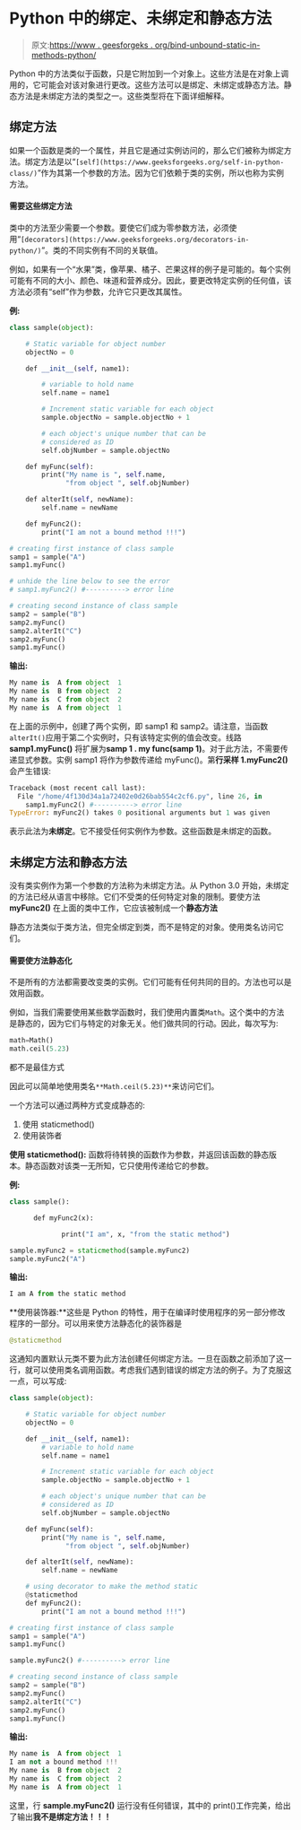 # Python 中的绑定、未绑定和静态方法

> 原文:[https://www . geesforgeks . org/bind-unbound-static-in-methods-python/](https://www.geeksforgeeks.org/bound-unbound-and-static-methods-in-python/)

Python 中的方法类似于函数，只是它附加到一个对象上。这些方法是在对象上调用的，它可能会对该对象进行更改。这些方法可以是绑定、未绑定或静态方法。静态方法是未绑定方法的类型之一。这些类型将在下面详细解释。

## 绑定方法

如果一个函数是类的一个属性，并且它是通过实例访问的，那么它们被称为绑定方法。绑定方法是以“`[self](https://www.geeksforgeeks.org/self-in-python-class/)`”作为其第一个参数的方法。因为它们依赖于类的实例，所以也称为实例方法。

#### 需要这些绑定方法

类中的方法至少需要一个参数。要使它们成为零参数方法，必须使用“`[decorators](https://www.geeksforgeeks.org/decorators-in-python/)`”。类的不同实例有不同的关联值。

例如，如果有一个“水果”类，像苹果、橘子、芒果这样的例子是可能的。每个实例可能有不同的大小、颜色、味道和营养成分。因此，要更改特定实例的任何值，该方法必须有“self”作为参数，允许它只更改其属性。

**例:**

```py
class sample(object):

    # Static variable for object number
    objectNo = 0

    def __init__(self, name1):

        # variable to hold name
        self.name = name1

        # Increment static variable for each object
        sample.objectNo = sample.objectNo + 1

        # each object's unique number that can be
        # considered as ID
        self.objNumber = sample.objectNo

    def myFunc(self):
        print("My name is ", self.name, 
              "from object ", self.objNumber)

    def alterIt(self, newName):
        self.name = newName

    def myFunc2():
        print("I am not a bound method !!!")

# creating first instance of class sample        
samp1 = sample("A")
samp1.myFunc()

# unhide the line below to see the error
# samp1.myFunc2() #----------> error line

# creating second instance of class sample    
samp2 = sample("B")
samp2.myFunc()
samp2.alterIt("C")
samp2.myFunc()
samp1.myFunc()
```

**输出:**

```py
My name is  A from object  1
My name is  B from object  2
My name is  C from object  2
My name is  A from object  1

```

在上面的示例中，创建了两个实例，即 samp1 和 samp2。请注意，当函数 `alterIt()`应用于第二个实例时，只有该特定实例的值会改变。线路 **samp1.myFunc()** 将扩展为**samp 1 . my func(samp 1)**。对于此方法，不需要传递显式参数。实例 samp1 将作为参数传递给 myFunc()。第**行采样 1.myFunc2()** 会产生错误:

```py
Traceback (most recent call last):
  File "/home/4f130d34a1a72402e0d26bab554c2cf6.py", line 26, in 
    samp1.myFunc2() #----------> error line
TypeError: myFunc2() takes 0 positional arguments but 1 was given

```

表示此法为**未绑定**。它不接受任何实例作为参数。这些函数是未绑定的函数。

## 未绑定方法和静态方法

没有类实例作为第一个参数的方法称为未绑定方法。从 Python 3.0 开始，未绑定的方法已经从语言中移除。它们不受类的任何特定对象的限制。要使方法 **myFunc2()** 在上面的类中工作，它应该被制成一个**静态方法**

静态方法类似于类方法，但完全绑定到类，而不是特定的对象。使用类名访问它们。

#### 需要使方法静态化

不是所有的方法都需要改变类的实例。它们可能有任何共同的目的。方法也可以是效用函数。

例如，当我们需要使用某些数学函数时，我们使用内置类`Math`。这个类中的方法是静态的，因为它们与特定的对象无关。他们做共同的行动。因此，每次写为:

```py
math=Math()
math.ceil(5.23)
```

都不是最佳方式

因此可以简单地使用类名`**Math.ceil(5.23)**`来访问它们。

一个方法可以通过两种方式变成静态的:

1.  使用 staticmethod()
2.  使用装饰者

**使用 staticmethod():** 函数将待转换的函数作为参数，并返回该函数的静态版本。静态函数对该类一无所知，它只使用传递给它的参数。

**例:**

```py
class sample():

      def myFunc2(x):

             print("I am", x, "from the static method")

sample.myFunc2 = staticmethod(sample.myFunc2)
sample.myFunc2("A")
```

**输出:**

```py
I am A from the static method

```

**使用装饰器:**这些是 Python 的特性，用于在编译时使用程序的另一部分修改程序的一部分。可以用来使方法静态化的装饰器是

```py
@staticmethod
```

这通知内置默认元类不要为此方法创建任何绑定方法。一旦在函数之前添加了这一行，就可以使用类名调用函数。考虑我们遇到错误的绑定方法的例子。为了克服这一点，可以写成:

```py
class sample(object):

    # Static variable for object number
    objectNo = 0

    def __init__(self, name1):
        # variable to hold name
        self.name = name1

        # Increment static variable for each object
        sample.objectNo = sample.objectNo + 1

        # each object's unique number that can be
        # considered as ID
        self.objNumber = sample.objectNo

    def myFunc(self):
        print("My name is ", self.name, 
              "from object ", self.objNumber)

    def alterIt(self, newName):
        self.name = newName

    # using decorator to make the method static
    @staticmethod
    def myFunc2():
        print("I am not a bound method !!!")

# creating first instance of class sample        
samp1 = sample("A")
samp1.myFunc()

sample.myFunc2() #----------> error line

# creating second instance of class sample    
samp2 = sample("B")
samp2.myFunc()
samp2.alterIt("C")
samp2.myFunc()
samp1.myFunc()
```

**输出:**

```py
My name is  A from object  1
I am not a bound method !!!
My name is  B from object  2
My name is  C from object  2
My name is  A from object  1

```

这里，行 **sample.myFunc2()** 运行没有任何错误，其中的 print()工作完美，给出了输出**我不是绑定方法！！！**